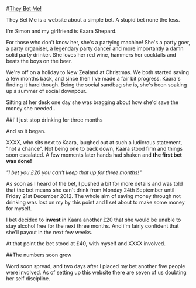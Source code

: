 #[They Bet Me!](http://theybet.me)

They Bet Me is a website about a simple bet. A stupid bet none the less.

I'm Simon and my girlfriend is Kaara Shepard.

For those who don't know her, she's a partying machine! She's a party goer, a party organiser, a legendary party dancer and more importantly a damn solid party drinker. She loves her red wine, hammers her cocktails and beats the boys on the beer.

We're off on a holiday to New Zealand at Christmas. We both started saving a few months back, and since then I've made a fair bit progress. Kaara's finding it hard though. Being the social sandbag she is, she's been soaking up a summer of social downpour.

Sitting at her desk one day she was bragging about how she'd save the money she needed..

##I'll just stop drinking for three months

And so it began.

XXXX, who sits next to Kaara, laughed out at such a ludicrous statement, "not a chance". Not being one to back down, Kaara stood firm and things soon escalated. A few moments later hands had shaken and **the first bet was done!**

*"I bet you £20 you can't keep that up for three months!"*

As soon as I heard of the bet, I pushed a bit for more details and was told that the bet means she can't drink from Monday 24th September until Friday 21st December 2012. The whole aim of saving money through not drinking was lost on my by this point and I set about to make some money for myself.

I <del>bet</del> decided to **invest** in Kaara another £20 that she would be unable to stay alcohol free for the next three months. And i'm fairly confident that she'll payout in the next few weeks.

At that point the bet stood at £40, with myself and XXXX involved.

##The numbers soon grew

Word soon spread, and two days after I placed my bet another five people were involved. As of setting up this website there are seven of us doubting her self discipline.